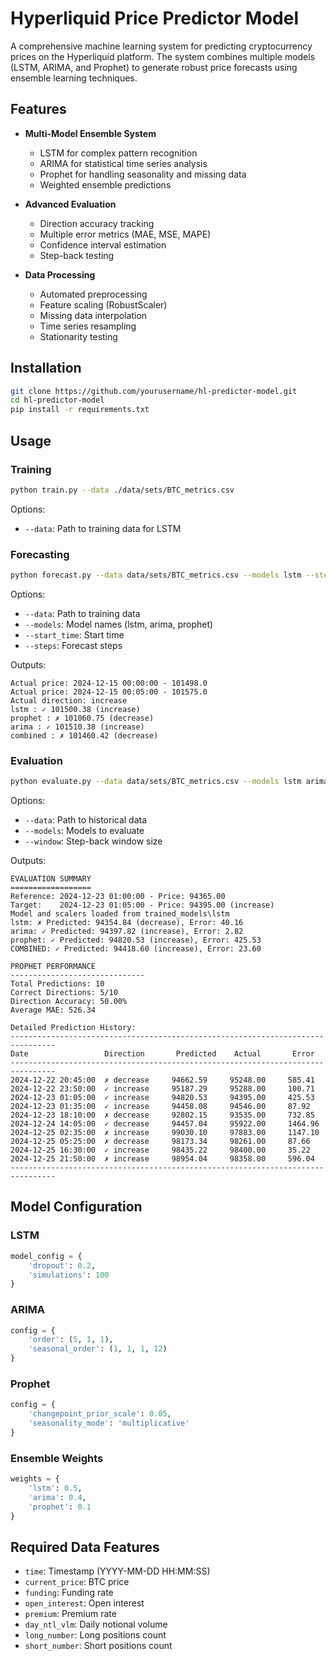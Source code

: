 # Hyperliquid Price Predictor Model

A comprehensive machine learning system for predicting cryptocurrency prices on the Hyperliquid platform. The system combines multiple models (LSTM, ARIMA, and Prophet) to generate robust price forecasts using ensemble learning techniques.

## Features

- **Multi-Model Ensemble System**
  - LSTM for complex pattern recognition
  - ARIMA for statistical time series analysis
  - Prophet for handling seasonality and missing data
  - Weighted ensemble predictions

- **Advanced Evaluation**
  - Direction accuracy tracking
  - Multiple error metrics (MAE, MSE, MAPE)
  - Confidence interval estimation
  - Step-back testing

- **Data Processing**
  - Automated preprocessing
  - Feature scaling (RobustScaler)
  - Missing data interpolation
  - Time series resampling
  - Stationarity testing

## Installation

```bash
git clone https://github.com/yourusername/hl-predictor-model.git
cd hl-predictor-model
pip install -r requirements.txt
```

## Usage

### Training

```bash
python train.py --data ./data/sets/BTC_metrics.csv
```

Options:
- `--data`: Path to training data for LSTM

### Forecasting

```bash
python forecast.py --data data/sets/BTC_metrics.csv --models lstm --steps 1 --start_time "2024-12-10 00:00:00"
```

Options:
- `--data`: Path to training data
- `--models`: Model names (lstm, arima, prophet)
- `--start_time`: Start time
- `--steps`: Forecast steps

Outputs:
```
Actual price: 2024-12-15 00:00:00 - 101498.0
Actual price: 2024-12-15 00:05:00 - 101575.0
Actual direction: increase
lstm : ✓ 101500.38 (increase)
prophet : ✗ 101060.75 (decrease)
arima : ✓ 101510.38 (increase)
combined : ✗ 101460.42 (decrease)
```


### Evaluation

```bash
python evaluate.py --data data/sets/BTC_metrics.csv --models lstm arima prophet --window 1
```

Options:
- `--data`: Path to historical data
- `--models`: Models to evaluate
- `--window`: Step-back window size

Outputs:
```
EVALUATION SUMMARY
==================
Reference: 2024-12-23 01:00:00 - Price: 94365.00
Target:    2024-12-23 01:05:00 - Price: 94395.00 (increase)
Model and scalers loaded from trained_models\lstm
lstm: ✗ Predicted: 94354.84 (decrease), Error: 40.16
arima: ✓ Predicted: 94397.82 (increase), Error: 2.82
prophet: ✓ Predicted: 94820.53 (increase), Error: 425.53
COMBINED: ✓ Predicted: 94418.60 (increase), Error: 23.60

PROPHET PERFORMANCE
------------------------------
Total Predictions: 10
Correct Directions: 5/10
Direction Accuracy: 50.00%
Average MAE: 526.34

Detailed Prediction History:
--------------------------------------------------------------------------------
Date                 Direction       Predicted    Actual       Error
--------------------------------------------------------------------------------
2024-12-22 20:45:00  ✗ decrease     94662.59     95248.00     585.41
2024-12-22 23:50:00  ✓ increase     95187.29     95288.00     100.71
2024-12-23 01:05:00  ✓ increase     94820.53     94395.00     425.53
2024-12-23 01:35:00  ✓ increase     94458.08     94546.00     87.92
2024-12-23 18:10:00  ✗ decrease     92802.15     93535.00     732.85
2024-12-24 14:05:00  ✓ decrease     94457.04     95922.00     1464.96
2024-12-25 02:35:00  ✗ increase     99030.10     97883.00     1147.10
2024-12-25 05:25:00  ✗ decrease     98173.34     98261.00     87.66
2024-12-25 16:30:00  ✓ increase     98435.22     98400.00     35.22
2024-12-25 21:50:00  ✗ increase     98954.04     98358.00     596.04
--------------------------------------------------------------------------------
```

## Model Configuration

### LSTM
```python
model_config = {
    'dropout': 0.2,
    'simulations': 100
}
```

### ARIMA
```python
config = {
    'order': (5, 1, 1),
    'seasonal_order': (1, 1, 1, 12)
}
```

### Prophet
```python
config = {
    'changepoint_prior_scale': 0.05,
    'seasonality_mode': 'multiplicative'
}
```

### Ensemble Weights
```python
weights = {
    'lstm': 0.5,
    'arima': 0.4,
    'prophet': 0.1
}
```

## Required Data Features

- `time`: Timestamp (YYYY-MM-DD HH:MM:SS)
- `current_price`: BTC price
- `funding`: Funding rate
- `open_interest`: Open interest
- `premium`: Premium rate
- `day_ntl_vlm`: Daily notional volume
- `long_number`: Long positions count
- `short_number`: Short positions count
